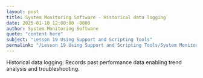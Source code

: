```yaml
---
layout: post
title: System Monitoring Software - Historical data logging
date: 2025-01-10 12:00:00 -0000
author: System Monitoring Software
quote: "content here"
subject: "Lesson 19 Using Support and Scripting Tools"
permalink: "/Lesson 19 Using Support and Scripting Tools/System Monitoring Software/System Monitoring Software - Historical data logging"
---
```


Historical data logging: Records past performance data enabling trend analysis and troubleshooting.
